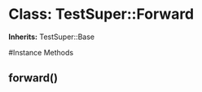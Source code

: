 # Class: TestSuper::Forward
**Inherits:** TestSuper::Base
    




#Instance Methods
## forward() [](#method-i-forward)


